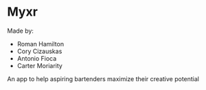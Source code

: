 # Myxr

Made by:

- Roman Hamilton
- Cory Cizauskas
- Antonio Fioca
- Carter Moriarity

An app to help aspiring bartenders maximize their creative potential
